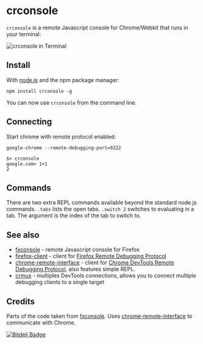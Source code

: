 # crconsole
`crconsole` is a remote Javascript console for Chrome/Webkit that runs in your terminal:

![crconsole in Terminal](https://f.cloud.github.com/assets/173025/1191227/f5bae2f4-244b-11e3-8440-6b67fab21004.png)

## Install
With [node.js](http://nodejs.org/) and the npm package manager:

	npm install crconsole -g

You can now use `crconsole` from the command line.

## Connecting

Start chrome with remote protocol enabled:

```
google-chrome --remote-debugging-port=9222
```


```
$> crconsole
google.com> 1+1
2
```

## Commands

There are two extra REPL commands available beyond the standard node.js commands. `.tabs` lists the open tabs. `.switch 2` switches to evaluating in a tab. The argument is the index of the tab to switch to.

## See also

  - [fxconsole](https://github.com/harthur/fxconsole) - remote Javascript console for Firefox
  - [firefox-client](https://github.com/harthur/firefox-client) - client for [Firefox Remote Debugging Protocol](https://wiki.mozilla.org/Remote_Debugging_Protocol)
  - [chrome-remote-interface](https://github.com/cyrus-and/chrome-remote-interface) - client for [Chrome DevTools Remote Debugging Protocol](https://developers.google.com/chrome-developer-tools/docs/protocol/1.0/), also features simple REPL.
  - [crmux](https://github.com/sidorares/crmux) - multiplex DevTools connections, allows you to connect multiple debugging clients to a single target
## Credits

 Parts of the code taken from [fxconsole](https://github.com/harthur/fxconsole). Uses [chrome-remote-interface](https://github.com/cyrus-and/chrome-remote-interface) to communicate with Chrome.


[![Bitdeli Badge](https://d2weczhvl823v0.cloudfront.net/sidorares/crconsole/trend.png)](https://bitdeli.com/free "Bitdeli Badge")

